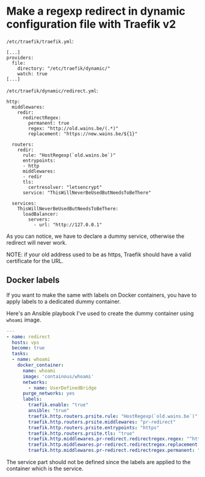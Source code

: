 # Make a regexp redirect in dynamic configuration file with Traefik v2

`/etc/traefik/traefik.yml`:

```
[...]
providers:
  file:
    directory: "/etc/traefik/dynamic/"
    watch: true
[...]
```

`/etc/traefik/dynamic/redirect.yml`:

```
http:
  middlewares:
    redir:
      redirectRegex:
        permanent: true
        regex: "http://old.wains.be/(.*)"
        replacement: "https://new.wains.be/${1}"

  routers:
    redir:
      rule: "HostRegexp(`old.wains.be`)"
      entrypoints:
      - http
      middlewares: 
      - redir
      tls:
        certresolver: "letsencrypt"
      service: "ThisWillNeverBeUsedButNeedsToBeThere"

  services:
    ThisWillNeverBeUsedButNeedsToBeThere:
      loadBalancer:
        servers:
          - url: "http://127.0.0.1"
```

As you can notice, we have to declare a dummy service, otherwise the redirect will never work.

NOTE: if your old address used to be as https, Traefik should have a valid certificate for the URL.

## Docker labels

If you want to make the same with labels on Docker containers, you have to apply labels to a dedicated dummy container.

Here's an Ansible playbook I've used to create the dummy container using `whoami` image.

```yaml
---
- name: redirect
  hosts: vps
  become: true
  tasks:
  - name: whoami
    docker_container:
      name: whoami
      image: 'containous/whoami'
      networks:
        - name: UserDefinedBridge
      purge_networks: yes
      labels:
        traefik.enable: "true"
        ansible: "true"
        traefik.http.routers.prsite.rule: "HostRegexp(`old.wains.be`)"
        traefik.http.routers.prsite.middlewares: "pr-redirect"
        traefik.http.routers.prsite.entrypoints: "https"
        traefik.http.routers.prsite.tls: "true"
        traefik.http.middlewares.pr-redirect.redirectregex.regex: "^https://old.wains.be/(.*)"
        traefik.http.middlewares.pr-redirect.redirectregex.replacement: "https://new.wains.be/$1"
        traefik.http.middlewares.pr-redirect.redirectregex.permanent: "true"
```

The service part should not be defined since the labels are applied to the container which is the service.